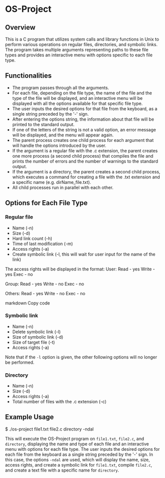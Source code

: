 # OS-Project

## Overview

This is a C program that utilizes system calls and library functions in Unix to perform various operations on regular files, directories, and symbolic links. The program takes multiple arguments representing paths to these file types and provides an interactive menu with options specific to each file type.

## Functionalities

- The program passes through all the arguments.
- For each file, depending on the file type, the name of the file and the type of the file will be displayed, and an interactive menu will be displayed with all the options available for that specific file type.
- The user inputs the desired options for that file from the keyboard, as a single string preceded by the '-' sign.
- After entering the options string, the information about that file will be printed to the standard output.
- If one of the letters of the string is not a valid option, an error message will be displayed, and the menu will appear again.
- The parent process creates one child process for each argument that will handle the options introduced by the user.
- If the argument is a regular file with the .c extension, the parent creates one more process (a second child process) that compiles the file and prints the number of errors and the number of warnings to the standard output.
- If the argument is a directory, the parent creates a second child process, which executes a command for creating a file with the .txt extension and a specific name (e.g. dirName_file.txt).
- All child processes run in parallel with each other.

## Options for Each File Type

### Regular file

- Name (-n)
- Size (-d)
- Hard link count (-h)
- Time of last modification (-m)
- Access rights (-a)
- Create symbolic link (-l, this will wait for user input for the name of the link)

The access rights will be displayed in the format:
User:
Read - yes
Write - yes
Exec - no

Group:
Read - yes
Write - no
Exec - no

Others:
Read - yes
Write - no
Exec - no

markdown
Copy code

### Symbolic link

- Name (-n)
- Delete symbolic link (-l)
- Size of symbolic link (-d)
- Size of target file (-t)
- Access rights (-a)

Note that if the `-l` option is given, the other following options will no longer be performed.

### Directory

- Name (-n)
- Size (-d)
- Access rights (-a)
- Total number of files with the .c extension (-c)

## Example Usage

$ ./os-project file1.txt file2.c directory -ndal


This will execute the OS-Project program on `file1.txt`, `file2.c`, and `directory`, displaying the name and type of each file and an interactive menu with options for each file type. The user inputs the desired options for each file from the keyboard as a single string preceded by the '-' sign. In this case, the options `-ndal` are used, which will display the name, size, access rights, and create a symbolic link for `file1.txt`, compile `file2.c`, and create a text file with a specific name for `directory`.




